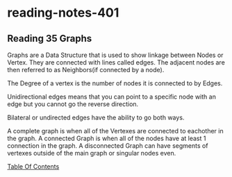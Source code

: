 # reading-notes-401


## Reading 35 Graphs

Graphs are a Data Structure that is used to show linkage between Nodes or Vertex. They are connected with lines called edges. The adjacent nodes are then referred to as Neighbors(if connected by a node).

The Degree of a vertex is the number of nodes it is connected to by Edges.

Unidirectional edges means that you can point to a specific node with an edge but you cannot go the reverse direction. 

Bilateral or undirected edges have the ability to go both ways.

A complete graph is when all of the Vertexes are connected to eachother in the graph. A connected Graph is when all of the nodes have at least 1 connection in the graph. A disconnected Graph can have segments of vertexes outside of the main graph or singular nodes even.


[Table Of Contents](README.md)